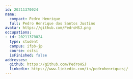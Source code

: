 ```yaml
---
id: 20211370024
name:
  compact: Pedro Henrique
  full: Pedro Henrique dos Santos Justino
avatar: https://github.com/PedroHSJ.png
occupations:
- id: 20211370024
  type: student
  campus: ifpb-jp
  course: cstsi
  isFinished: false
addresses:
  github: https://github.com/PedroHSJ
  linkedin: https://www.linkedin.com/in/pedrohenriquesj/
---
```

